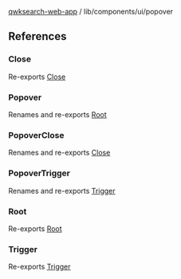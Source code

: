 [qwksearch-web-app](../../../modules.md) / lib/components/ui/popover

## References

### Close

Re-exports [Close](popover.md#close)

### Popover

Renames and re-exports [Root](popover.md#root)

### PopoverClose

Renames and re-exports [Close](popover.md#close)

### PopoverTrigger

Renames and re-exports [Trigger](popover.md#trigger)

### Root

Re-exports [Root](popover.md#root)

### Trigger

Re-exports [Trigger](popover.md#trigger)
